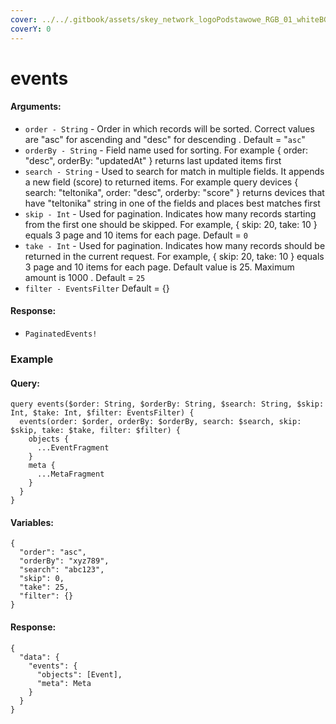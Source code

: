```yaml
---
cover: ../../.gitbook/assets/skey_network_logoPodstawowe_RGB_01_whiteBG.png
coverY: 0
---
```


# events

#### Arguments:

* `order - String` - Order in which records will be sorted. Correct values are "asc" for ascending and "desc" for descending . Default = "`asc`"
* `orderBy - String` - Field name used for sorting. For example { order: "desc", orderBy: "updatedAt" } returns last updated items first
* `search - String` - Used to search for match in multiple fields. It appends a new field (score) to returned items. For example query devices { search: "teltonika", order: "desc", orderby: "score" } returns devices that have "teltonika" string in one of the fields and places best matches first
* `skip - Int` - Used for pagination. Indicates how many records starting from the first one should be skipped. For example, { skip: 20, take: 10 } equals 3 page and 10 items for each page. Default = `0`
* `take - Int` - Used for pagination. Indicates how many records should be returned in the current request. For example, { skip: 20, take: 10 } equals 3 page and 10 items for each page. Default value is 25. Maximum amount is 1000 . Default = `25`
* `filter - EventsFilter` Default = {}

#### Response:

* `PaginatedEvents!`

### Example

#### Query:

```
query events($order: String, $orderBy: String, $search: String, $skip: Int, $take: Int, $filter: EventsFilter) {
  events(order: $order, orderBy: $orderBy, search: $search, skip: $skip, take: $take, filter: $filter) {
    objects {
      ...EventFragment
    }
    meta {
      ...MetaFragment
    }
  }
}
```

#### Variables:

```
{
  "order": "asc",
  "orderBy": "xyz789",
  "search": "abc123",
  "skip": 0,
  "take": 25,
  "filter": {}
}
```

#### Response:

```
{
  "data": {
    "events": {
      "objects": [Event],
      "meta": Meta
    }
  }
}
```
